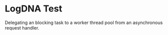 # LogDNA Test
Delegating an blocking task to a worker thread pool from an asynchronous request handler.
